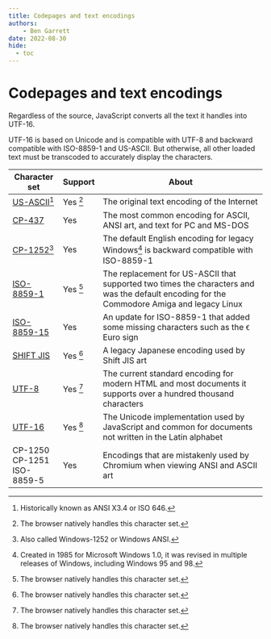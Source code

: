 ```yaml
---
title: Codepages and text encodings
authors:
    - Ben Garrett
date: 2022-08-30
hide:
  - toc
---
```

# Codepages and text encodings

Regardless of the source, JavaScript converts all the text it handles into UTF-16.

UTF-16 is based on Unicode and is compatible with UTF-8 and backward compatible with ISO-8859-1 and US-ASCII. But otherwise, all other loaded text must be transcoded to accurately display the characters.

| Character set | Support | About |
| -- | -- | -- |
| [US-ASCII](https://en.wikipedia.org/wiki/ISO/IEC_646)[^1] | Yes [^4] | The original text encoding of the Internet |
| [CP-437](https://en.wikipedia.org/wiki/Code_page_437) | Yes | The most common encoding for ASCII, ANSI art, and text for PC and MS-DOS |
| [CP-1252](https://en.wikipedia.org/wiki/Windows-1252)[^2] | Yes | The default English encoding for legacy Windows[^3] is backward compatible with ISO-8859-1 |
| [ISO-8859-1](https://en.wikipedia.org/wiki/ISO/IEC_8859-1) | Yes [^4] | The replacement for US-ASCII that supported two times the characters and was the default encoding for the Commodore Amiga and legacy Linux |
| [ISO-8859-15](https://en.wikipedia.org/wiki/ISO/IEC_8859-15) | Yes | An update for ISO-8859-1 that added some missing characters such as the `€` Euro sign |
| [SHIFT JIS](https://en.wikipedia.org/wiki/Shift_JIS) | Yes [^4] | A legacy Japanese encoding used by Shift JIS art |
| [UTF-8](https://unicode.org/faq/utf_bom.html#utf8-1) | Yes [^4] | The current standard encoding for modern HTML and most documents it supports over a hundred thousand characters |
| [UTF-16](https://unicode.org/faq/utf_bom.html#utf16-1) | Yes [^4] | The Unicode implementation used by JavaScript and common for documents not written in the Latin alphabet |
| CP-1250<br>CP-1251<br>ISO-8859-5 | Yes | Encodings that are mistakenly used by Chromium when viewing ANSI and ASCII art |

[^1]: Historically known as ANSI X3.4 or ISO 646.
[^2]: Also called Windows-1252 or Windows ANSI.
[^3]: Created in 1985 for Microsoft Windows 1.0, it was revised in multiple releases of Windows, including Windows 95 and 98.
[^4]: The browser natively handles this character set.